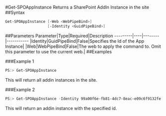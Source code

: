 #Get-SPOAppInstance
Returns a SharePoint AddIn Instance in the site
##Syntax
```powershell
Get-SPOAppInstance [-Web <WebPipeBind>]
                   [-Identity <GuidPipeBind>]
```


##Parameters
Parameter|Type|Required|Description
---------|----|--------|-----------
|Identity|GuidPipeBind|False|Specifies the Id of the App Instance|
|Web|WebPipeBind|False|The web to apply the command to. Omit this parameter to use the current web.|
##Examples

###Example 1
```powershell
PS:> Get-SPOAppInstance
```
This will return all addin instances in the site.

###Example 2
```powershell
PS:> Get-SPOAppInstance -Identity 99a00f6e-fb81-4dc7-8eac-e09c6f9132fe
```
This will return an addin instance with the specified id.
